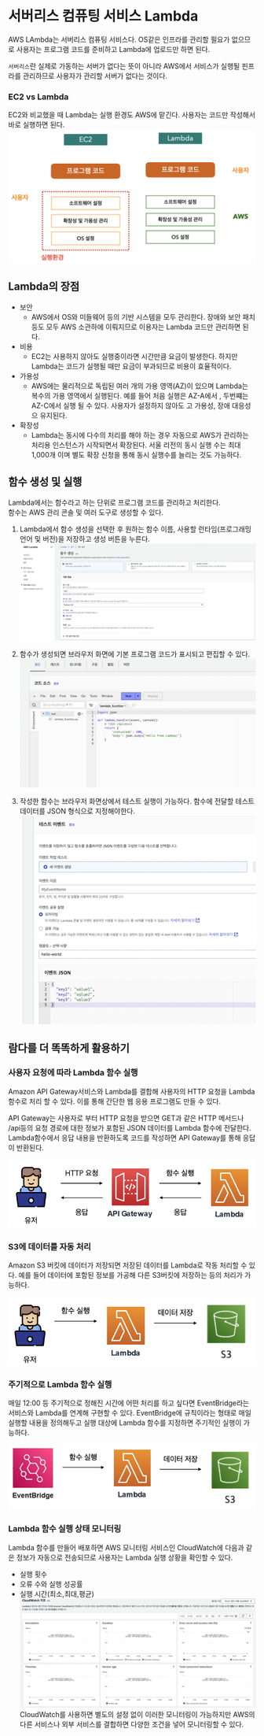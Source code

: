 # 서버리스 컴퓨팅 서비스 Lambda 
AWS LAmbda는 서버리스 컴퓨팅 서비스다. OS같은 인프라를 관리할 필요가 없으므로 사용자는 프로그램 코드를 준비하고 Lambda에 업로드만 하면 된다.  


`서버리스`란 실제로 가동하는 서버가 없다는 뜻이 아니라 AWS에서 서비스가 실행될 핀프라를 관리하므로 사용자가 관리할 서버가 없다는 것이다.  

### EC2 vs Lambda
EC2와 비교했을 때 Lambda는 실행 환경도 AWS에 맡긴다. 사용자는 코드만 작성해서 바로 실행하면 된다. 
![lambda](images/9.png) 

## Lambda의 장점
- 보안
    - AWS에서 OS와 미들웨어 등의 기반 시스템을 모두 관리한다. 장애와 보안 패치 등도 모두 AWS 소관하에 이뤄지므로 이용자는 Lambda 코드만 관리하면 된다.
- 비용
    - EC2는 사용하지 않아도 실행중이라면 시간만큼 요금이 발생한다. 하지만 Lambda는 코드가 실행될 때만 요금이 부과되므로 비용이 효율적이다.
- 가용성
    - AWS에는 물리적으로 독립된 여러 개의 가용 영역(AZ)이 있으며 Lambda는 복수의 가용 영역에서 실행된다. 예를 들어 처음 실행은 AZ-A에서 , 두번쨰는 AZ-C에서 실행 될 수 있다. 사용자가 설정하지 않아도 고 가용성, 장애 대응성으 유지된다. 
- 확장성
    - Lambda는 동시에 다수의 처리를 해야 하는 경우 자동으로 AWS가 관리하는 처리용 인스턴스가 시작되면서 확장된다.  서울 리전의 동시 실행 수는 최대 1,000개 이며 별도 확장 신청을 통해 동시 실행수를 늘리는 것도 가능하다.  

## 함수 생성 및 실행

Lambda에서는 함수라고 하는 단위로 프로그램 코드를 관리하고 처리한다.  
함수는 AWS 관리 콘솔 및 여러 도구로 생성할 수 있다.
1. Lambda에서 함수 생성을 선택한 후 원하는 함수 이름, 사용할 런타임(프로그래밍 언어 및 버전)을 저장하고 생성 버튼을 누른다.![lambda](images/10.png)     
2. 함수가 생성되면 브라우저 화면에 기본 프로그램 코드가 표시되고 편집할 수 있다.
![lambda](images/11.png)    

3. 작성한 함수는 브라우저 화면상에서 테스트 실행이 가능하다. 함수에 전달할 테스트 데이터를 JSON 형식으로 지정해야한다.  
![lambda](images/12.png)   

## 람다를 더 똑똑하게 활용하기
### 사용자 요청에 따라 Lambda 함수 실행
Amazon API Gateway서비스와 Lambda를 결합해 사용자의 HTTP 요청을 Lambda 함수로 처리 할 수 있다. 이를 통해 간단한 웹 응용 프로그램도 만들 수 있다.  

API Gateway는 사용자로 부터 HTTP 요청을 받으면 GET과 같은 HTTP 메서드나 /api등의 요청 경로에 대한 정보가 포함된 JSON 데이터를 Lambda 함수에 전달한다. Lambda함수에서 응답 내용을 반환하도록 코드를 작성하면 API Gateway를 통해 응답이 반환된다.  


![lambda](images/13.png)   

### S3에 데이터를 자동 처리
Amazon S3 버킷에 데이터가 저장되면 저장된 데이터를 Lambda로 작동 처리할 수 있다. 예를 들어 데이터에 포함된 정보를 가공해 다른 S3버킷에 저장하는 등의 처리가 가능하다. 

![lambda](images/14.png)   


### 주기적으로 Lambda 함수 실행
매일 12:00 등 주기적으로 정해진 시간에 어떤 처리를 하고 싶다면 EventBridge라는 서비스와 Lambda를 연계해 구현할 수 있다. EventBridge에 규칙이라는 형태로 매일 실행할 내용을 정의해두고 실행 대상에 Lambda 함수를 지정하면 주기적인 실행이 가능하다.  

![lambda](images/15.png)   

### Lambda 함수 실행 상태 모니터링
Lambda 함수를 만들어 배포하면 AWS 모니터링 서비스인 CloudWatch에 다음과 같은 정보가 자동으로 전송되므로 사용자는 Lambda 실행 상황을 확인할 수 있다.
- 실행 횟수
- 오류 수와 실행 성공률
- 실행 시간(최소,최대,평균)
![lambda](images/16.png)     
CloudWatch를 사용하면 별도의 설정 없이 이러한 모니터링이 가능하지만 AWS의 다른 서비스나 외부 서비스를 결합하면 다양한 조건을 넣어 모니터링할 수 있다.